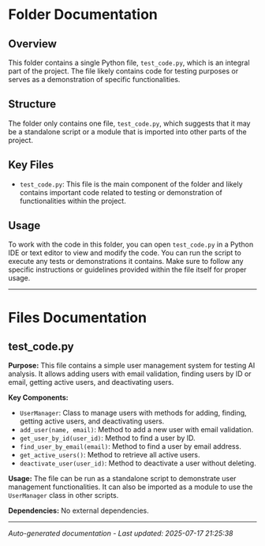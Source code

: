 # Folder Documentation

## Overview
This folder contains a single Python file, `test_code.py`, which is an integral part of the project. The file likely contains code for testing purposes or serves as a demonstration of specific functionalities.

## Structure
The folder only contains one file, `test_code.py`, which suggests that it may be a standalone script or a module that is imported into other parts of the project.

## Key Files
- `test_code.py`: This file is the main component of the folder and likely contains important code related to testing or demonstration of functionalities within the project.

## Usage
To work with the code in this folder, you can open `test_code.py` in a Python IDE or text editor to view and modify the code. You can run the script to execute any tests or demonstrations it contains. Make sure to follow any specific instructions or guidelines provided within the file itself for proper usage.

---

# Files Documentation

## test_code.py

**Purpose:** This file contains a simple user management system for testing AI analysis. It allows adding users with email validation, finding users by ID or email, getting active users, and deactivating users.

**Key Components:**
- `UserManager`: Class to manage users with methods for adding, finding, getting active users, and deactivating users.
- `add_user(name, email)`: Method to add a new user with email validation.
- `get_user_by_id(user_id)`: Method to find a user by ID.
- `find_user_by_email(email)`: Method to find a user by email address.
- `get_active_users()`: Method to retrieve all active users.
- `deactivate_user(user_id)`: Method to deactivate a user without deleting.

**Usage:** The file can be run as a standalone script to demonstrate user management functionalities. It can also be imported as a module to use the `UserManager` class in other scripts.

**Dependencies:** No external dependencies.

---
*Auto-generated documentation - Last updated: 2025-07-17 21:25:38*
